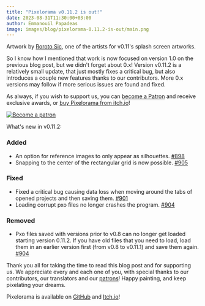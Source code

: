 ```yaml
---
title: "Pixelorama v0.11.2 is out!"
date: 2023-08-31T11:30:00+03:00
author: Emmanouil Papadeas
image: images/blog/pixelorama-0.11.2-is-out/main.png
---
```

Artwork by [Roroto Sic](https://linktr.ee/Roroto_Sic), one of the artists for v0.11's splash screen artworks.

So I know how I mentioned that work is now focused on version 1.0 on the previous blog post, but we didn't forget about 0.x! Version v0.11.2 is a relatively small update, that just mostly fixes a critical bug, but also introduces a couple new features thanks to our contributors. More 0.x versions may follow if more serious issues are found and fixed.

As always, if you wish to support us, you can [become a Patron](https://www.patreon.com/OramaInteractive) and receive exclusive awards, or [buy Pixelorama from itch.io](https://orama-interactive.itch.io/pixelorama)!

[![Become a patron](../../images/blog/become_a_patron.png)](https://patreon.com/OramaInteractive)

What's new in v0.11.2:

### Added
- An option for reference images to only appear as silhouettes. [#898](https://github.com/Orama-Interactive/Pixelorama/pull/898)
- Snapping to the center of the rectangular grid is now possible. [#905](https://github.com/Orama-Interactive/Pixelorama/pull/905)

### Fixed
- Fixed a critical bug causing data loss when moving around the tabs of opened projects and then saving them. [#901](https://github.com/Orama-Interactive/Pixelorama/pull/901)
- Loading corrupt pxo files no longer crashes the program. [#904](https://github.com/Orama-Interactive/Pixelorama/pull/904)

### Removed
- Pxo files saved with versions prior to v0.8 can no longer get loaded starting version 0.11.2. If you have old files that you need to load, load them in an earlier version first (from v0.8 to v0.11.1) and save them again. [#904](https://github.com/Orama-Interactive/Pixelorama/pull/904)

Thank you all for taking the time to read this blog post and for supporting us. We appreciate every and each one of you, with special thanks to our contributors, our translators and our [patrons](https://www.patreon.com/OramaInteractive)! Happy painting, and keep pixelating your dreams.

Pixelorama is available on [GitHub](https://github.com/Orama-Interactive/Pixelorama) and [Itch.io](https://orama-interactive.itch.io/pixelorama)!
